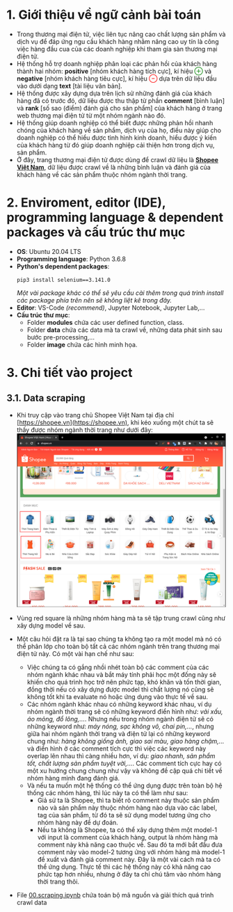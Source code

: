 # 1. Giới thiệu về ngữ cảnh bài toán
* Trong thương mại điện tử, việc liên tục nâng cao chất lượng sản phẩm và dịch vụ để đáp ứng ngu cầu khách hàng nhằm nâng cao uy tín là công việc hàng đầu cua của các doanh nghiệp khi tham gia sàn thương mại điện tử.
* Hệ thống hỗ trợ doanh nghiệp phân loại các phản hồi của khách hàng thành hai nhóm: **positive** [nhóm khách hàng tích cực], kí hiệu <scan style="color: green">$\oplus$</scan> và **negative** [nhóm khách hàng tiêu cực], kí hiệu <scan style="color: red">$\ominus$</scan> dựa trên dữ liệu đầu vào dưới dạng **text** [tài liệu văn bản].
* Hệ thống được xây dựng dựa trên lịch sử những đánh giá của khách hàng đã có trước đó, dữ liệu được thu thập từ phần **comment** [bình luận] và **rank** [số sao (điểm) đánh giá cho sản phẩm] của khách hàng ở trang web thương mại điện tử từ một nhóm ngành nào đó.
* Hệ thống giúp doanh nghiệp có thể biết được những phản hồi nhanh chóng của khách hàng về sản phẩm, dịch vụ của họ, điều này giúp cho doanh nghiệp có thể hiểu được tình hình kinh doanh, hiểu được ý kiến của khách hàng từ đó giúp doanh nghiệp cải thiện hơn trong dịch vụ, sản phẩm.
* Ở đây, trang thương mại điện tử được dùng để crawl dữ liệu là [**Shopee Việt Nam**](https://shopee.vn/), dữ liệu được crawl về là những bình luận và đánh giá của khách hàng về các sản phẩm thuộc nhóm ngành thời trang.
  
# 2. Enviroment, editor (IDE), programming language & dependent packages và cấu trúc thư mục
* **OS**: Ubuntu 20.04 LTS
* **Programming language**: Python 3.6.8
* **Python's dependent packages**:
  ```shell
  pip3 install selenium==3.141.0
  ```
  _Một vài package khác có thể sẽ yêu cầu cài thêm trong quá trình install các package phía trên nên sẽ không liệt kê trong đây._
* **Editor**: VS-Code _(recommend)_, Jupyter Notebook, Jupyter Lab,...
* **Cấu trúc thư mục**:
  * Folder **modules** chứa các user defined function, class.
  * Folder **data** chứa các data mà ta crawl về, những data phát sinh sau bước pre-processing,...
  * Folder **image** chứa các hình minh họa.

# 3. Chi tiết vào project
## 3.1. Data scraping
* Khi truy cập vào trang chủ Shopee Việt Nam tại địa chỉ [https://shopee.vn](https://shopee.vn), khi kéo xuống một chút ta sẽ thấy được nhóm ngành thời trang như dưới đây:
  ![](images/00.png)
* Vùng red square là những nhóm hàng mà ta sẽ tập trung crawl cũng như xây dựng model về sau.
* Một câu hỏi đặt ra là tại sao chúng ta không tạo ra một model mà nó có thể phân lớp cho toàn bộ tất cả các nhóm ngành trên trang thương mại điện tử này. Có một vài hạn chế như sau:
  * Việc chúng ta có gắng nhồi nhét toàn bộ các comment của các nhóm ngành khác nhau và bắt máy tính phải học một đống này sẽ khiến cho quá trình học trở nên phức tạp, khó khăn và tốn thời gian, đồng thời nếu có xây dựng được model thì chất lượng nó cũng sẽ không tốt khi ta evaluate nó hoặc ứng dụng vào thực tế về sau.
  * Các nhóm ngành khác nhau có những keyword khác nhau, ví dụ nhóm ngành thời trang sẽ có những keyword điển hình như: _vải xấu, áo mỏng, đổ lông,..._. Nhưng nếu trong nhóm ngành điện tử sẽ có những keyword như: _máy nóng, sạc không vô, chai pin,..._, nhưng giữa hai nhóm ngành thời trang và điện tử lại có những keyword chung như: _hàng không giống ảnh, giao sai màu, giao hàng chậm,..._ và điển hình ở các comment tích cực thì việc các keyword này overlap lên nhau thì càng nhiều hơn, ví dụ: _giao nhanh, sản phẩm tốt, chất lượng sản phẩm tuyệt vời,..._. Các comment tích cực hay có một xu hướng chung chung như vậy và không đề cập quá chi tiết về nhóm hàng mình đang đánh giá.
  * Và nếu ta muốn một hệ thống có thể ứng dụng được trên toàn bộ hệ thống các nhóm hàng, thì lúc này ta có thể làm như sau:
    * Giả sử ta là Shopee, thì ta biết rõ comment này thuộc sản phẩm nào và sản phẩm này thuộc nhóm hàng nào dựa vào các label, tag của sản phẩm, từ đó ta sẽ sử dụng model tương ứng cho nhóm hàng này để dự đoán.
    * Nếu ta không là Shopee, ta có thể xây dựng thêm một model-1 với input là comment của khách hàng, output là nhóm hàng mà comment này khả năng cao thuộc về. Sau đó ta mới bắt đầu đưa comment này vào model-2 tương ứng với nhóm hàng mà model-1 đề xuất và đánh giá comment này.
    Đây là một vài cách mà ta có thể ứng dụng. Thực tế thì các hệ thống này có khả năng cao phức tạp hơn nhiều, nhưng ở đây ta chỉ chú tâm vào nhóm hàng thời trang thôi. 

* File [00.scraping.ipynb](00.scraping.ipynb) chứa toán bộ mã nguồn và giải thích quá trình crawl data